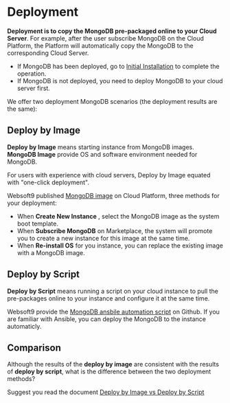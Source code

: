 # Deployment

**Deployment is to copy the MongoDB pre-packaged online to your Cloud Server**. For example, after the user subscribe MongoDB on the Cloud Platform, the Platform will automatically copy the MongoDB to the corresponding Cloud Server.

- If MongoDB has been deployed, go to [Initial Installation](/zh/stack-installation.md) to complete the operation.
- If MongoDB is not deployed, you need to deploy MongoDB to your cloud server first.

We offer two deployment MongoDB scenarios (the deployment results are the same):

## Deploy by Image

**Deploy by Image** means starting instance from MongoDB images. **MongoDB Image** provide OS and software environment needed for MongoDB.

For users with experience with cloud servers, Deploy by Image equated with "one-click deployment".

Websoft9 published [MongoDB image](https://apps.websoft9.com/mongodb) on Cloud Platform, three methods for your deployment:

* When **Create New Instance** , select the MongoDB image as the system boot template.
* When **Subscribe MongoDB** on Marketplace, the system will promote you to create a new instance for this image at the same time.
* When **Re-install OS** for you instance, you can replace the existing image with a MongoDB image.

## Deploy by Script

**Deploy by Script** means running a script on your cloud instance to pull the pre-packages online to your instance and configure it at the same time.

Websoft9 provide the [MongoDB ansbile automation script](https://github.com/Websoft9/ansible-mongodb) on Github. If you are familiar with Ansible, you can deploy the MongoDB to the instance automaticly.

## Comparison

Although the results of the **deploy by image** are consistent with the results of **deploy by script**, what is the difference between the two deployment methods?

Suggest you read the document [Deploy by Image vs Deploy by Script](https://support.websoft9.com/docs/faq/bz-product.html#deployment-comparison)
